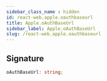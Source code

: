 ```yaml
---
sidebar_class_name : hidden
id: react-web.apple.oauthbaseurl
title: Apple.oAuthBaseUrl
sidebar_label: Apple.oAuthBaseUrl
slug: /react-web.apple.oauthbaseurl
---
```






## Signature

```typescript
oAuthBaseUrl: string;
```
